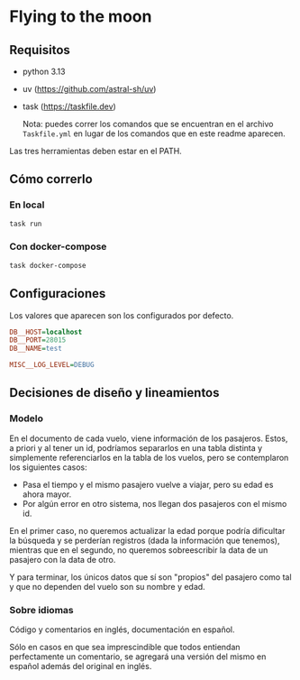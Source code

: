 # Flying to the moon

## Requisitos

- python 3.13
- uv (https://github.com/astral-sh/uv)
- task (https://taskfile.dev)

  Nota: puedes correr los comandos que se encuentran en el archivo `Taskfile.yml` en lugar de los comandos que en este readme aparecen.

Las tres herramientas deben estar en el PATH.

## Cómo correrlo

### En local

```bash
task run
```

### Con docker-compose

```bash
task docker-compose
```

## Configuraciones

Los valores que aparecen son los configurados por defecto.

```ini
DB__HOST=localhost
DB__PORT=28015
DB__NAME=test

MISC__LOG_LEVEL=DEBUG
```

## Decisiones de diseño y lineamientos

### Modelo

En el documento de cada vuelo, viene información de los pasajeros. Estos, a priori y al tener un id, podríamos separarlos en una tabla distinta y simplemente referenciarlos en la tabla de los vuelos, pero se contemplaron los siguientes casos:

- Pasa el tiempo y el mismo pasajero vuelve a viajar, pero su edad es ahora mayor.
- Por algún error en otro sistema, nos llegan dos pasajeros con el mismo id.

En el primer caso, no queremos actualizar la edad porque podría dificultar la búsqueda y se perderían registros (dada la información que tenemos), mientras que en el segundo, no queremos sobreescribir la data de un pasajero con la data de otro.

Y para terminar, los únicos datos que sí son "propios" del pasajero como tal y que no dependen del vuelo son su nombre y edad.

### Sobre idiomas

Código y comentarios en inglés, documentación en español.

Sólo en casos en que sea imprescindible que todos entiendan perfectamente un comentario, se agregará una versión del mismo en español además del original en inglés.
